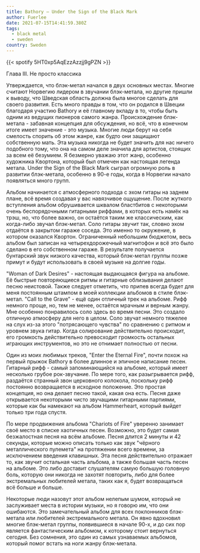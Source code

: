 ```yaml
---
title: Bathory — Under the Sign of the Black Mark
author: Fuerlee
date: 2021-07-15T14:41:59.380Z
tags:
  - black metal
  - sweden
country: Sweden
---
```

{{< spotify 5HT0xp5AqEzzAzzjj9gPZN >}}

Глава III. Не просто классика



Утверждается, что блэк-метал начался в двух основных местах. Многие считают Норвегию лидером в звучании блэк-метала, но другие пришли к выводу, что Шведская область должна была многое сделать для своего развития. Есть много правды в том, что он родился в Швеции благодаря участию Bathory и её главному вкладу в то, чтобы быть одним из ведущих пионеров самого жанра. Происхождение блэк-метала - забавная концепция для обсуждения, но всё, что в конечном итоге имеет значение - это музыка. Многие люди берут на себя смелость спорить об этом жанре, как будто они защищают собственную мать. Эта музыка никогда не будет значить для нас ничего подобного тому, что она на самом деле значила для артистов, стоящих за всем её безумием. Я безмерно уважаю этот жанр, особенно художника Квортона, который был отмечен как настоящая легенда метала. Under the Sign of the Black Mark сыграл огромную роль в развитии блэк-метала, особенно в 90-е годы, когда в Норвегии начало появляться много групп.



Альбом начинается с атмосферного подхода с эхом гитары на заднем плане, всё время создавая у вас навязчивое ощущение. После жуткого вступления альбом обрушивается шквалом бластбитов с некоторыми очень беспорядочными гитарными риффами, в которых есть намёк на трэш, но, что более важно, он остаётся таким же классическим, как когда-либо звучал блэк-метал. Соло гитары звучит так, словно эхом отдаётся в закрытом гараже соседа. Это именно то окружение, в котором оказался Квортон. Ограниченный небольшим бюджетом, весь альбом был записан на четырехдорожечный магнитофон и всё это было сделано в его собственном гараже. В результате получается бунтарский звук низкого качества, который блэк-метал группы позже примут и будут использовать в своей музыке на долгие годы.



"Woman of Dark Desires" - настоящая выдающаяся фигура на альбоме. Её быстрые повторяющиеся ритмы и гитарные облизывания делают песню неистовой. Также следует отметить, что припев всегда будет для меня постоянным штампом в моей коллекции альбомов в стиле блэк-метал. "Call to the Grave" - ещё один отличный трек на альбоме. Рифф немного проще, но, тем не менее, остаётся мрачным и верным жанру. Мне особенно понравилось соло здесь во время песни. Это создало отличную атмосферу для него в целом. Соло звучат немного тяжелее на слух из-за этого "потрясающего чувства" по сравнению с ритмом и уровнем звука гитар. Когда солирование действительно происходит, его громкость действительно превосходит громкость остальных играющих инструментов, но это не отнимает полностью от песни.



Один из моих любимых треков, "Enter the Eternal Fire", почти похож на первый прыжок Bathory в более длинное и эпичное написание песен. Гитарный рифф - самый запоминающийся на альбоме, который имеет несколько грубое рок-звучание. По мере того, как разыгрывается рифф, раздаётся странный звон церковного колокола, поскольку рифф постоянно возвращается в исходное положение. Это простая концепция, но она делает песню такой, какая она есть. Песня даже открывается некоторыми чисто звучащими гитарными партиями, которые как бы намекают на альбом Hammerheart, который выйдет только три года спустя.



По мере продвижения альбома "Chariots of Fire" уверенно занимает своё место в списке хаотичных песен. Возможно, это будет самая безжалостная песня на всём альбоме. Песня длится 2 минуты и 42 секунды, которые можно описать только как звук "чёрного металлического пулемета" на протяжении всего времени, за исключением введения клавишных. Эта песня действительно отражает то, как звучит остальная часть альбома, а также большая часть песен на альбоме. Это либо доставит слушателям самую большую головную боль, которую они никогда не захотят повторить, либо для более экстремальных любителей метала, таких как я, будет возвращаться всё больше и больше.



Некоторые люди назовут этот альбом нелепым шумом, который не заслуживает места в истории музыки, но я говорю им, что они ошибаются. Это замечательный альбом для всех поклонников блэк-метала или любителей экстремального метала. Он явно вдохновил многие блэк-метал группы, появившиеся в начале 90-х, и до сих пор является фантастическим альбомом, к которому стоит вернуться сегодня. Без сомнения, это один из самых узнаваемых альбомов, который помог встать на ноги жанру блэк-метала.
